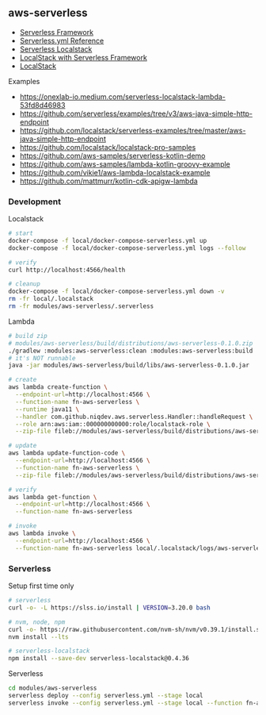 ## aws-serverless

* [Serverless Framework](https://www.serverless.com/framework/docs)
* [Serverless.yml Reference](https://www.serverless.com/framework/docs/providers/aws/guide/serverless.yml)
* [Serverless Localstack](https://www.serverless.com/plugins/serverless-localstack)
* [LocalStack with Serverless Framework](https://docs.localstack.cloud/integrations/serverless-framework)
* [LocalStack](https://docs.localstack.cloud)

Examples
* https://onexlab-io.medium.com/serverless-localstack-lambda-53fd8d46983
* https://github.com/serverless/examples/tree/v3/aws-java-simple-http-endpoint
* https://github.com/localstack/serverless-examples/tree/master/aws-java-simple-http-endpoint
* https://github.com/localstack/localstack-pro-samples
* https://github.com/aws-samples/serverless-kotlin-demo
* https://github.com/aws-samples/lambda-kotlin-groovy-example
* https://github.com/vikie1/aws-lambda-localstack-example
* https://github.com/mattmurr/kotlin-cdk-apigw-lambda

### Development

Localstack
```bash
# start
docker-compose -f local/docker-compose-serverless.yml up
docker-compose -f local/docker-compose-serverless.yml logs --follow

# verify
curl http://localhost:4566/health

# cleanup
docker-compose -f local/docker-compose-serverless.yml down -v
rm -fr local/.localstack
rm -fr modules/aws-serverless/.serverless
```

Lambda
```bash
# build zip
# modules/aws-serverless/build/distributions/aws-serverless-0.1.0.zip
./gradlew :modules:aws-serverless:clean :modules:aws-serverless:build
# it's NOT runnable
java -jar modules/aws-serverless/build/libs/aws-serverless-0.1.0.jar

# create
aws lambda create-function \
  --endpoint-url=http://localhost:4566 \
  --function-name fn-aws-serverless \
  --runtime java11 \
  --handler com.github.niqdev.aws.serverless.Handler::handleRequest \
  --role arn:aws:iam::000000000000:role/localstack-role \
  --zip-file fileb://modules/aws-serverless/build/distributions/aws-serverless-0.1.0.zip

# update
aws lambda update-function-code \
  --endpoint-url=http://localhost:4566 \
  --function-name fn-aws-serverless \
  --zip-file fileb://modules/aws-serverless/build/distributions/aws-serverless-0.1.0.zip

# verify
aws lambda get-function \
  --endpoint-url=http://localhost:4566 \
  --function-name fn-aws-serverless

# invoke
aws lambda invoke \
  --endpoint-url=http://localhost:4566 \
  --function-name fn-aws-serverless local/.localstack/logs/aws-serverless-output.json
```

### Serverless

Setup first time only
```bash
# serverless
curl -o- -L https://slss.io/install | VERSION=3.20.0 bash

# nvm, node, npm
curl -o- https://raw.githubusercontent.com/nvm-sh/nvm/v0.39.1/install.sh | bash
nvm install --lts

# serverless-localstack
npm install --save-dev serverless-localstack@0.4.36
```

Serverless
```bash
cd modules/aws-serverless
serverless deploy --config serverless.yml --stage local
serverless invoke --config serverless.yml --stage local --function fn-aws-serverless
```
